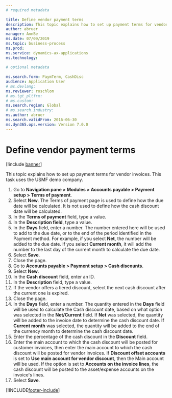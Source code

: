 ```yaml
--- 
# required metadata 
 
title: Define vendor payment terms
description: This topic explains how to set up payment terms for vendor invoices.  
author: abruer
manager: AnnBe 
ms.date: 07/09/2019
ms.topic: business-process 
ms.prod:  
ms.service: dynamics-ax-applications 
ms.technology:  
 
# optional metadata 
 
ms.search.form: PaymTerm, CashDisc   
audience: Application User 
# ms.devlang:  
ms.reviewer: roschlom
# ms.tgt_pltfrm:  
# ms.custom:  
ms.search.region: Global
# ms.search.industry: 
ms.author: abruer
ms.search.validFrom: 2016-06-30 
ms.dyn365.ops.version: Version 7.0.0 
---
```

# Define vendor payment terms

[!include [banner](../../includes/banner.md)]

This topic explains how to set up payment terms for vendor invoices. This task uses the USMF demo company.

1. Go to **Navigation pane > Modules > Accounts payable > Payment setup > Terms of payment**.
2. Select **New**. The Terms of payment page is used to define how the due date will be calculated. It is not used to define how the cash discount date will be calculated.  
3. In the **Terms of payment** field, type a value.
4. In the **Description field**, type a value.
5. In the **Days** field, enter a number. The number entered here will be used to add to the due date, or to the end of the period identified in the Payment method. For example, if you select **Net**, the number will be added to the due date. If you select **Current month**, it will add the number to the last day of the current month to calculate the due date.  
6. Select **Save**.
7. Close the page.
8. Go to **Accounts payable > Payment setup > Cash discounts**.
9. Select **New**.
10. In the **Cash discount** field, enter an ID.
11. In the **Description** field, type a value.
12. If the vendor offers a tiered discount, select the next cash discount after the current one is expired.
13. Close the page.
14. In the **Days** field, enter a number. The quantity entered in the **Days** field will be used to calculate the Cash discount date, based on what option was selected in the **Net/Current** field. If **Net** was selected, the quantity will be added to the invoice date to determine the cash discount date. If **Current month** was selected, the quantity will be added to the end of the currency month to determine the cash discount date.  
15. Enter the percentage of the cash discount in the **Discount** field. 
16. Enter the main account to which the cash discount will be posted for customer invoices, then enter the main account to which the cash discount will be posted for vendor invoices. If **Discount offset accounts** is set to **Use main account for vendor discount**, then the Main account will be used. If the option is set to **Accounts on the invoice lines**, the cash discount will be posted to the asset/expense accounts on the invoice's lines.  
17. Select **Save**.



[!INCLUDE[footer-include](../../../includes/footer-banner.md)]